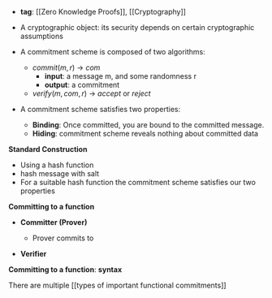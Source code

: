 - **tag**: [[Zero Knowledge Proofs]], [[Cryptography]]

- A cryptographic object: its security depends on certain cryptographic assumptions 

- A commitment scheme is composed of two algorithms:
	- $commit(m, r)$ -> $com$
		- **input**: a message m, and some randomness r
		- **output**: a commitment 
	- $verify(m, com, r)$ -> $accept$ or $reject$
	
- A commitment scheme satisfies two properties:
	- **Binding**: Once committed, you are bound to the committed message. 
	- **Hiding**: commitment scheme reveals nothing about committed data 
	
**Standard Construction**
- Using a hash function
- hash message with salt 
- For a suitable hash function the commitment scheme satisfies our two properties 

**Committing to a function** 
- **Committer (Prover)**
	- Prover commits to
	
- **Verifier** 

**Committing to a function**: **syntax** 


There are multiple [[types of important functional commitments]]